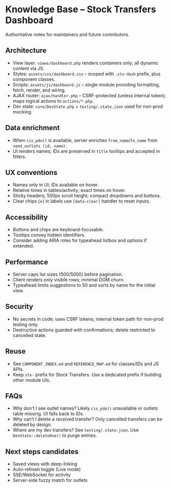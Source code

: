 # Knowledge Base – Stock Transfers Dashboard

Authoritative notes for maintainers and future contributors.

## Architecture
- View layer: `views/dashboard.php` renders containers only; all dynamic content via JS.
- Styles: `assets/css/dashboard.css` – scoped with `.stx-dash` prefix, plus component classes.
- Scripts: `assets/js/dashboard.js` – single module providing formatting, fetch, render, and wiring.
- AJAX router: `ajax/handler.php` – CSRF-protected (unless internal token); maps logical actions to `actions/*.php`.
- Dev state: `core/DevState.php` + `testing/.state.json` used for non-prod mocking.

## Data enrichment
- When `cis_pdo()` is available, server enriches `from_name`/`to_name` from `vend_outlets (id, name)`.
- UI renders names; IDs are preserved in `title` tooltips and accepted in filters.

## UX conventions
- Names only in UI; IDs available on hover.
- Relative times in tables/activity; exact times on hover.
- Sticky headers; 500px scroll height; compact dropdowns and buttons.
- Clear chips (×) in labels use `[data-clear]` handler to reset inputs.

## Accessibility
- Buttons and chips are keyboard-focusable.
- Tooltips convey hidden identifiers.
- Consider adding ARIA roles for typeahead listbox and options if extended.

## Performance
- Server caps list sizes (500/5000) before pagination.
- Client renders only visible rows; minimal DOM churn.
- Typeahead limits suggestions to 50 and sorts by name for the initial view.

## Security
- No secrets in code; uses CSRF tokens; internal token path for non-prod testing only.
- Destructive actions guarded with confirmations; delete restricted to cancelled state.

## Reuse
- See `COMPONENT_INDEX.md` and `REFERENCE_MAP.md` for classes/IDs and JS APIs.
- Keep `stx-` prefix for Stock Transfers. Use a dedicated prefix if building other module UIs.

## FAQs
- Why don’t I see outlet names? Likely `cis_pdo()` unavailable or outlets table missing. UI falls back to IDs.
- Why can’t I delete a received transfer? Only cancelled transfers can be deleted by design.
- Where are my dev transfers? See `testing/.state.json`. Use `DevState::deleteOne()` to purge entries.

## Next steps candidates
- Saved views with deep-linking
- Auto-refresh toggle (Live mode)
- SSE/WebSocket for activity
- Server-side fuzzy match for outlets
